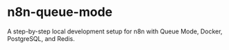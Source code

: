 # n8n-queue-mode
A step-by-step local development setup for n8n with Queue Mode, Docker, PostgreSQL, and Redis.
